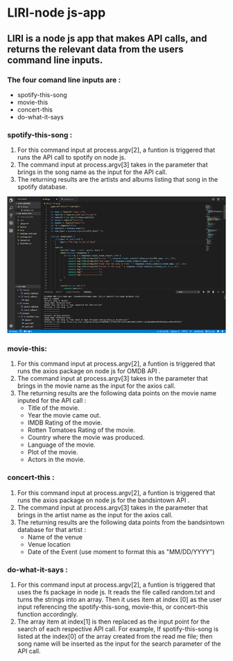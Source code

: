 # LIRI-node js-app

## LIRI is a node js app that makes API calls, and returns the relevant data from the users command line inputs. 


### The four comand line inputs are :
* spotify-this-song
* movie-this
* concert-this
* do-what-it-says


### spotify-this-song :
1. For this command input at process.argv[2], a funtion is triggered that runs the API call to spotify on node js.
2. The command input at process.argv[3] takes in the parameter that brings in the song name as the input for the API call. 
3. The returning results are the artists and albums listing that song in the spotify database. 

![ ](images/spotify.png)


### movie-this:
1. For this command input at process.argv[2], a funtion is triggered that runs the axios package on node js for OMDB API .
2. The command input at process.argv[3] takes in the parameter that brings in the movie name as the input for the axios call. 
3. The returning results are the following data points on the movie name inputed for the API call :
      * Title of the movie.
      * Year the movie came out.
      * IMDB Rating of the movie.
      * Rotten Tomatoes Rating of the movie.
      * Country where the movie was produced.
      * Language of the movie.
      * Plot of the movie.
      * Actors in the movie.
      
      
### concert-this :
1.  For this command input at process.argv[2], a funtion is triggered that runs the axios package on node js for the bandsintown API .
2. The command input at process.argv[3] takes in the parameter that brings in the artist name as the input for the axios call.
3. The returning results are the following data points from the bandsintown database for that artist :
    * Name of the venue
    * Venue location
    * Date of the Event (use moment to format this as "MM/DD/YYYY")
    
    
### do-what-it-says :
1.  For this command input at process.argv[2], a funtion is triggered that uses the fs package in node js. It reads the file called random.txt and turns the strings into an array. Then it uses item at index [0] as the user input referencing the spotify-this-song, movie-this, or concert-this function accordingly. 
2. The array item at index[1] is then replaced as the input point for the search of  each respective API call. For example, If spotify-this-song is listed at the index[0] of the array created from the read me file; then song name will be inserted as the input for the search parameter of the API call. 


